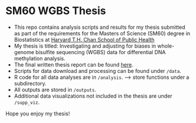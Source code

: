 # SM60 WGBS Thesis
- This repo contains analysis scripts and results for my thesis submitted as part of the requirements for the Masters of Science (SM60) degree in Biostatistics at [Harvard T.H. Chan School of Public Health](https://www.hsph.harvard.edu/)
- My thesis is titled: Investigating and adjusting for biases in whole-genome bisulfite sequencing (WGBS) data for differential DNA methylation analysis.
- The final written thesis report can be found [here](link).
- Scripts for data download and processing can be found under `/data`.
- R code for all data analyses are in `/analysis`. --> store functions under a subdirectory.
- All outputs are stored in `/outputs`.
- Additional data visualizations not included in the thesis are under `/supp_viz`.

Hope you enjoy my thesis!
